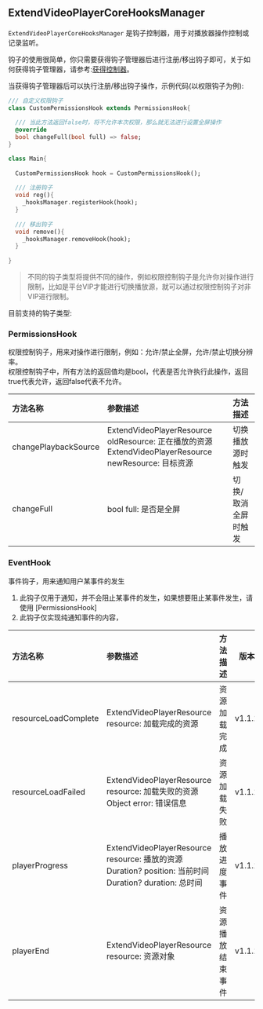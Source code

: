 ## ExtendVideoPlayerCoreHooksManager

`ExtendVideoPlayerCoreHooksManager`
是钩子控制器，用于对播放器操作控制或记录监听。

钩子的使用很简单，你只需要获得钩子管理器后进行注册/移出钩子即可，关于如何获得钩子管理器，请参考:[获得控制器](/高阶使用/README.md#获得控制器)。

当获得钩子管理器后可以执行注册/移出钩子操作，示例代码(以权限钩子为例):

````dart
/// 自定义权限钩子
class CustomPermissionsHook extends PermissionsHook{
  
  /// 当此方法返回false时，将不允许本次权限，那么就无法进行设置全屏操作
  @override
  bool changeFull(bool full) => false;
}

class Main{
  
  CustomPermissionsHook hook = CustomPermissionsHook();
  
  /// 注册钩子
  void reg(){
    _hooksManager.registerHook(hook);
  } 
  
  /// 移出钩子
  void remove(){
    _hooksManager.removeHook(hook);
  }
  
}

````

> 不同的钩子类型将提供不同的操作，例如权限控制钩子是允许你对操作进行限制，比如是平台VIP才能进行切换播放源，就可以通过权限控制钩子对非VIP进行限制。

目前支持的钩子类型:

###  PermissionsHook

权限控制钩子，用来对操作进行限制，例如：允许/禁止全屏，允许/禁止切换分辨率。  
权限控制钩子中，所有方法的返回值均是bool，代表是否允许执行此操作，返回true代表允许，返回false代表不允许。

| 方法名称              | 参数描述                                                                                                 | 方法描述          |
|:---------------------|:-------------------------------------------------------------------------------------------------------|:----------------|
| changePlaybackSource | ExtendVideoPlayerResource oldResource: 正在播放的资源<br />ExtendVideoPlayerResource newResource: 目标资源 | 切换播放源时触发    |
| changeFull           | bool full: 是否是全屏                                                                                    | 切换/取消全屏时触发 |

### EventHook

事件钩子，用来通知用户某事件的发生
1. 此钩子仅用于通知，并不会阻止某事件的发生，如果想要阻止某事件发生，请使用 [PermissionsHook]
2. 此钩子仅实现纯通知事件的内容，

| 方法名称              | 参数描述                                                                                                 | 方法描述          | 版本 |
|:---------------------|:-------------------------------------------------------------------------------------------------------|:----------------|----------------------|
| resourceLoadComplete | ExtendVideoPlayerResource resource: 加载完成的资源 | 资源加载完成 | v1.1.1 |
| resourceLoadFailed   | ExtendVideoPlayerResource resource: 加载失败的资源<br />Object error: 错误信息 | 资源加载失败     | v1.1.1 |
| playerProgress       | ExtendVideoPlayerResource resource: 播放的资源 <br />Duration? position: 当前时间<br />Duration? duration: 总时间 | 播放进度事件     | v1.1.1 |
| playerEnd            | ExtendVideoPlayerResource resource: 资源对象                 | 资源播放结束事件 | v1.1.1 |
